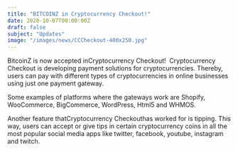 ```yaml
---
title: "BITCOINZ in Cryptocurrency Checkout!"
date: 2020-10-07T00:00:00Z
draft: false
subject: "Updates"
image: "/images/news/CCCheckout-400x250.jpg"
---
```


BitcoinZ is now accepted inCryptocurrency Checkout!  Cryptocurrency Checkout is developing payment solutions for cryptocurrencies. Thereby, users can pay with different types of cryptocurrencies in online businesses using just one payment gateway.

Some examples of platforms where the gateways work are Shopify, WooCommerce, BigCommerce, WordPress, Html5 and WHMOS.

Another feature thatCryptocurrency Checkouthas worked for is tipping. This way, users can accept or give tips in certain cryptocurrency coins in all the most popular social media apps like twitter, facebook, youtube, instagram and twitch.
